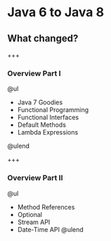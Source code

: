# Java 6 to Java 8 
## What changed?

+++

### Overview Part I

@ul 

- Java 7 Goodies
- Functional Programming
- Functional Interfaces
- Default Methods
- Lambda Expressions

@ulend

+++

### Overview Part II

@ul
- Method References
- Optional
- Stream API
- Date-Time API
@ulend